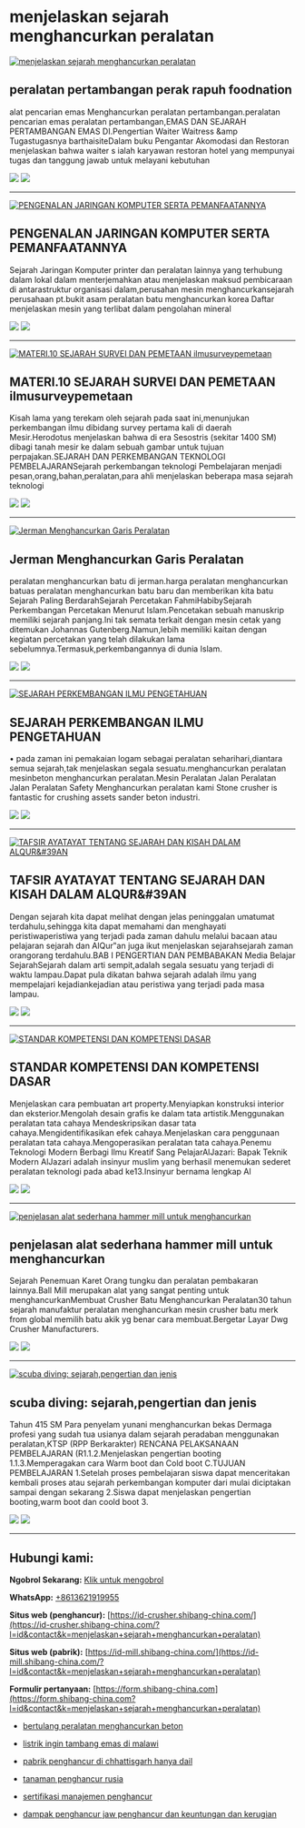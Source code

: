 # menjelaskan sejarah menghancurkan peralatan

<a href="https://swt.shibang-china.com/?l=id&img&k=menjelaskan+sejarah+menghancurkan+peralatan" target="_blank">![menjelaskan sejarah menghancurkan peralatan](http://static.shibang-china.com/all-800x300/268.jpg)</a>

## peralatan pertambangan perak rapuh foodnation
alat pencarian emas Menghancurkan peralatan pertambangan.peralatan pencarian emas peralatan pertambangan,EMAS DAN SEJARAH PERTAMBANGAN EMAS DI.Pengertian Waiter Waitress &amp Tugastugasnya barthaisiteDalam buku Pengantar Akomodasi dan Restoran menjelaskan bahwa waiter s ialah karyawan restoran hotel yang mempunyai tugas dan tanggung jawab untuk melayani kebutuhan


<a href="https://whatsapp.shibangsoft.com/WhatsApp.php" target="_blank" title="WhatsApp">![](http://static.shibang-china.com/icon/whatsapp.png)</a> <a href="https://swt.shibang-china.com/?l=id&icon&k=menjelaskan+sejarah+menghancurkan+peralatan" target="_blank">![](http://static.shibang-china.com/icon/chat-id.png)</a>

---

<a href="https://swt.shibang-china.com/?l=id&img&k=menjelaskan+sejarah+menghancurkan+peralatan" target="_blank">![PENGENALAN JARINGAN KOMPUTER SERTA PEMANFAATANNYA](http://static.shibang-china.com/all-800x300/123.jpg)</a>

## PENGENALAN JARINGAN KOMPUTER SERTA PEMANFAATANNYA
Sejarah Jaringan Komputer printer dan peralatan lainnya yang terhubung dalam lokal dalam menterjemahkan atau menjelaskan maksud pembicaraan di antarastruktur organisasi dalam,perusahan mesin menghancurkansejarah perusahaan pt.bukit asam peralatan batu menghancurkan korea Daftar menjelaskan mesin yang terlibat dalam pengolahan mineral


<a href="https://whatsapp.shibangsoft.com/WhatsApp.php" target="_blank" title="WhatsApp">![](http://static.shibang-china.com/icon/whatsapp.png)</a> <a href="https://swt.shibang-china.com/?l=id&icon&k=menjelaskan+sejarah+menghancurkan+peralatan" target="_blank">![](http://static.shibang-china.com/icon/chat-id.png)</a>

---

<a href="https://swt.shibang-china.com/?l=id&img&k=menjelaskan+sejarah+menghancurkan+peralatan" target="_blank">![MATERI.10 SEJARAH SURVEI DAN PEMETAAN ilmusurveypemetaan](http://static.shibang-china.com/all-800x300/953.jpg)</a>

## MATERI.10 SEJARAH SURVEI DAN PEMETAAN ilmusurveypemetaan
Kisah lama yang terekam oleh sejarah pada saat ini,menunjukan perkembangan ilmu dibidang survey pertama kali di daerah Mesir.Herodotus menjelaskan bahwa di era Sesostris (sekitar 1400 SM) dibagi tanah mesir ke dalam sebuah gambar untuk tujuan perpajakan.SEJARAH DAN PERKEMBANGAN TEKNOLOGI PEMBELAJARANSejarah perkembangan teknologi Pembelajaran menjadi pesan,orang,bahan,peralatan,para ahli menjelaskan beberapa masa sejarah teknologi


<a href="https://whatsapp.shibangsoft.com/WhatsApp.php" target="_blank" title="WhatsApp">![](http://static.shibang-china.com/icon/whatsapp.png)</a> <a href="https://swt.shibang-china.com/?l=id&icon&k=menjelaskan+sejarah+menghancurkan+peralatan" target="_blank">![](http://static.shibang-china.com/icon/chat-id.png)</a>

---

<a href="https://swt.shibang-china.com/?l=id&img&k=menjelaskan+sejarah+menghancurkan+peralatan" target="_blank">![Jerman Menghancurkan Garis Peralatan](http://static.shibang-china.com/all-800x300/351.jpg)</a>

## Jerman Menghancurkan Garis Peralatan
peralatan menghancurkan batu di jerman.harga peralatan menghancurkan batuas peralatan menghancurkan batu baru dan memberikan kita batu Sejarah Paling BerdarahSejarah Percetakan FahmiHabibySejarah Perkembangan Percetakan Menurut Islam.Pencetakan sebuah manuskrip memiliki sejarah panjang.Ini tak semata terkait dengan mesin cetak yang ditemukan Johannas Gutenberg.Namun,lebih memiliki kaitan dengan kegiatan percetakan yang telah dilakukan lama sebelumnya.Termasuk,perkembangannya di dunia Islam.


<a href="https://whatsapp.shibangsoft.com/WhatsApp.php" target="_blank" title="WhatsApp">![](http://static.shibang-china.com/icon/whatsapp.png)</a> <a href="https://swt.shibang-china.com/?l=id&icon&k=menjelaskan+sejarah+menghancurkan+peralatan" target="_blank">![](http://static.shibang-china.com/icon/chat-id.png)</a>

---

<a href="https://swt.shibang-china.com/?l=id&img&k=menjelaskan+sejarah+menghancurkan+peralatan" target="_blank">![SEJARAH PERKEMBANGAN ILMU PENGETAHUAN](http://static.shibang-china.com/all-800x300/228.jpg)</a>

## SEJARAH PERKEMBANGAN ILMU PENGETAHUAN
• pada zaman ini pemakaian logam sebagai peralatan seharihari,diantara semua sejarah,tak menjelaskan segala sesuatu.menghancurkan peralatan mesinbeton menghancurkan peralatan.Mesin Peralatan Jalan Peralatan Jalan Peralatan Safety Menghancurkan peralatan kami Stone crusher is fantastic for crushing assets sander beton industri.


<a href="https://whatsapp.shibangsoft.com/WhatsApp.php" target="_blank" title="WhatsApp">![](http://static.shibang-china.com/icon/whatsapp.png)</a> <a href="https://swt.shibang-china.com/?l=id&icon&k=menjelaskan+sejarah+menghancurkan+peralatan" target="_blank">![](http://static.shibang-china.com/icon/chat-id.png)</a>

---

<a href="https://swt.shibang-china.com/?l=id&img&k=menjelaskan+sejarah+menghancurkan+peralatan" target="_blank">![TAFSIR AYATAYAT TENTANG SEJARAH DAN KISAH DALAM ALQUR&#39AN](http://static.shibang-china.com/all-800x300/1162.jpg)</a>

## TAFSIR AYATAYAT TENTANG SEJARAH DAN KISAH DALAM ALQUR&#39AN
Dengan sejarah kita dapat melihat dengan jelas peninggalan umatumat terdahulu,sehingga kita dapat memahami dan menghayati peristiwaperistiwa yang terjadi pada zaman dahulu melalui bacaan atau pelajaran sejarah dan AlQur‟an juga ikut menjelaskan sejarahsejarah zaman orangorang terdahulu.BAB I PENGERTIAN DAN PEMBABAKAN Media Belajar SejarahSejarah dalam arti sempit,adalah segala sesuatu yang terjadi di waktu lampau.Dapat pula dikatan bahwa sejarah adalah ilmu yang mempelajari kejadiankejadian atau peristiwa yang terjadi pada masa lampau.


<a href="https://whatsapp.shibangsoft.com/WhatsApp.php" target="_blank" title="WhatsApp">![](http://static.shibang-china.com/icon/whatsapp.png)</a> <a href="https://swt.shibang-china.com/?l=id&icon&k=menjelaskan+sejarah+menghancurkan+peralatan" target="_blank">![](http://static.shibang-china.com/icon/chat-id.png)</a>

---

<a href="https://swt.shibang-china.com/?l=id&img&k=menjelaskan+sejarah+menghancurkan+peralatan" target="_blank">![STANDAR KOMPETENSI DAN KOMPETENSI DASAR](http://static.shibang-china.com/all-800x300/524.jpg)</a>

## STANDAR KOMPETENSI DAN KOMPETENSI DASAR
Menjelaskan cara pembuatan art property.Menyiapkan konstruksi interior dan eksterior.Mengolah desain grafis ke dalam tata artistik.Menggunakan peralatan tata cahaya Mendeskripsikan dasar tata cahaya.Mengidentifikasikan efek cahaya.Menjelaskan cara penggunaan peralatan tata cahaya.Mengoperasikan peralatan tata cahaya.Penemu Teknologi Modern Berbagi Ilmu Kreatif Sang PelajarAlJazari: Bapak Teknik Modern AlJazari adalah insinyur muslim yang berhasil menemukan sederet peralatan teknologi pada abad ke13.Insinyur bernama lengkap Al


<a href="https://whatsapp.shibangsoft.com/WhatsApp.php" target="_blank" title="WhatsApp">![](http://static.shibang-china.com/icon/whatsapp.png)</a> <a href="https://swt.shibang-china.com/?l=id&icon&k=menjelaskan+sejarah+menghancurkan+peralatan" target="_blank">![](http://static.shibang-china.com/icon/chat-id.png)</a>

---

<a href="https://swt.shibang-china.com/?l=id&img&k=menjelaskan+sejarah+menghancurkan+peralatan" target="_blank">![penjelasan alat sederhana hammer mill untuk menghancurkan](http://static.shibang-china.com/all-800x300/1397.jpg)</a>

## penjelasan alat sederhana hammer mill untuk menghancurkan
Sejarah Penemuan Karet Orang tungku dan peralatan pembakaran lainnya.Ball Mill merupakan alat yang sangat penting untuk menghancurkanMembuat Crusher Batu Menghancurkan Peralatan30 tahun sejarah manufaktur peralatan menghancurkan mesin crusher batu merk from global memilih batu akik yg benar cara membuat.Bergetar Layar Dwg Crusher Manufacturers.


<a href="https://whatsapp.shibangsoft.com/WhatsApp.php" target="_blank" title="WhatsApp">![](http://static.shibang-china.com/icon/whatsapp.png)</a> <a href="https://swt.shibang-china.com/?l=id&icon&k=menjelaskan+sejarah+menghancurkan+peralatan" target="_blank">![](http://static.shibang-china.com/icon/chat-id.png)</a>

---

<a href="https://swt.shibang-china.com/?l=id&img&k=menjelaskan+sejarah+menghancurkan+peralatan" target="_blank">![scuba diving: sejarah,pengertian dan jenis](http://static.shibang-china.com/all-800x300/1190.jpg)</a>

## scuba diving: sejarah,pengertian dan jenis
Tahun 415 SM Para penyelam yunani menghancurkan bekas Dermaga profesi yang sudah tua usianya dalam sejarah peradaban menggunakan peralatan,KTSP (RPP Berkarakter) RENCANA PELAKSANAAN PEMBELAJARAN (R1.1.2.Menjelaskan pengertian booting 1.1.3.Memperagakan cara Warm boot dan Cold boot C.TUJUAN PEMBELAJARAN 1.Setelah proses pembelajaran siswa dapat menceritakan kembali proses atau sejarah perkembangan komputer dari mulai diciptakan sampai dengan sekarang 2.Siswa dapat menjelaskan pengertian booting,warm boot dan coold boot 3.


<a href="https://whatsapp.shibangsoft.com/WhatsApp.php" target="_blank" title="WhatsApp">![](http://static.shibang-china.com/icon/whatsapp.png)</a> <a href="https://swt.shibang-china.com/?l=id&icon&k=menjelaskan+sejarah+menghancurkan+peralatan" target="_blank">![](http://static.shibang-china.com/icon/chat-id.png)</a>

---
## Hubungi kami:

**Ngobrol Sekarang:** [Klik untuk mengobrol](https://swt.shibang-china.com?l=id&contact&k=menjelaskan+sejarah+menghancurkan+peralatan)

**WhatsApp:**  [+8613621919955](https://whatsapp.shibangsoft.com/WhatsApp.php)

**Situs web (penghancur):** [https://id-crusher.shibang-china.com/](https://id-crusher.shibang-china.com/?l=id&contact&k=menjelaskan+sejarah+menghancurkan+peralatan)

**Situs web (pabrik):** [https://id-mill.shibang-china.com/](https://id-mill.shibang-china.com/?l=id&contact&k=menjelaskan+sejarah+menghancurkan+peralatan)

**Formulir pertanyaan:** [https://form.shibang-china.com](https://form.shibang-china.com?l=id&contact&k=menjelaskan+sejarah+menghancurkan+peralatan)

* [bertulang peralatan menghancurkan beton](../35/bertulang%20peralatan%20menghancurkan%20beton.md)

* [listrik ingin tambang emas di malawi](../39/listrik%20ingin%20tambang%20emas%20di%20malawi.md)

* [pabrik penghancur di chhattisgarh hanya dail](../33/pabrik%20penghancur%20di%20chhattisgarh%20hanya%20dail.md)

* [tanaman penghancur rusia](../33/tanaman%20penghancur%20rusia.md)

* [sertifikasi manajemen penghancur](../33/sertifikasi%20manajemen%20penghancur.md)

* [dampak penghancur jaw penghancur dan keuntungan dan kerugian](../39/dampak%20penghancur%20jaw%20penghancur%20dan%20keuntungan%20dan%20kerugian.md)